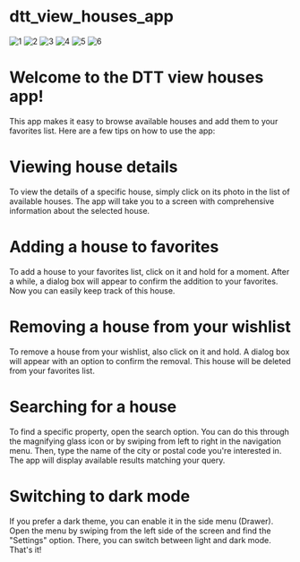 # dtt_view_houses_app

![1](https://github.com/nmarcin7/DTTassessment/assets/83602541/28cca818-c9ff-40c5-801b-16b0e5d6cc49)
![2](https://github.com/nmarcin7/DTTassessment/assets/83602541/2886cd18-95de-44be-a459-17ea29c1640b)
![3](https://github.com/nmarcin7/DTTassessment/assets/83602541/845e3c14-1278-4ef6-883c-bbfc64a1453f)
![4](https://github.com/nmarcin7/DTTassessment/assets/83602541/1d75b5f3-3a86-4c5a-a073-47ad1cbbb69e)
![5](https://github.com/nmarcin7/DTTassessment/assets/83602541/4438828a-1a6e-479c-b49a-dde14f7fe8fb)
![6](https://github.com/nmarcin7/DTTassessment/assets/83602541/0e9da8d8-a3b6-4755-adf9-d25c71322c40)

<h1>Welcome to the DTT view houses app!</h1>
This  app makes it easy to browse available houses and add them to your favorites list. Here are a few tips on how to use the app:

<h1>Viewing house details</h1>
To view the details of a specific house, simply click on its photo in the list of available houses. The app will take you to a screen with comprehensive information about the selected house.

<h1>Adding a house to favorites</h1>
To add a house to your favorites list, click on it and hold for a moment. After a while, a dialog box will appear to confirm the addition to your favorites. Now you can easily keep track of this house.

<h1>Removing a house from your wishlist</h1>
To remove a house from your wishlist, also click on it and hold. A dialog box will appear with an option to confirm the removal. This house will be deleted from your favorites list.

<h1>Searching for a house</h1>
To find a specific property, open the search option. You can do this through the magnifying glass icon or by swiping from left to right in the navigation menu. Then, type the name of the city or postal code you're interested in. The app will display available results matching your query.

<h1>Switching to dark mode</h1>
If you prefer a dark theme, you can enable it in the side menu (Drawer). Open the menu by swiping from the left side of the screen and find the "Settings" option. There, you can switch between light and dark mode.
That's it!
